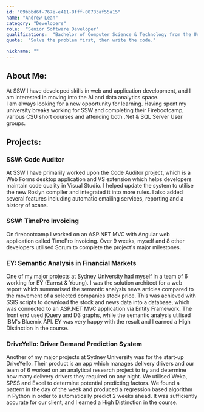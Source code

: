 ```yaml
---
id: "09bbbd6f-767e-e411-8fff-00783af55a15"
name: "Andrew Lean"
category: "Developers"
role:  "Senior Software Developer"
qualifications:  "Bachelor of Computer Science & Technology from the University of Sydney"
quote:  "Solve the problem first, then write the code."

nickname: ""
---
```


## About Me:  

At SSW I have developed skills in web and application development, and I am interested in moving into the AI and data analytics space.   
I am always looking for a new opportunity for learning. Having spent my university breaks working for SSW and completing their Firebootcamp, various CSU short courses and attending both .Net & SQL Server User groups.   

## Projects:  

### SSW: Code Auditor  

At SSW I have primarily worked upon the Code Auditor project, which is a Web Forms desktop application and VS extension which helps developers maintain code quality in Visual Studio. I helped update the system to utilise the new Roslyn compiler and integrated it into more rules. I also added several features including automatic emailing services, reporting and a history of scans.  

### SSW: TimePro Invoicing  

On firebootcamp I worked on an ASP.NET MVC with Angular web application called TimePro Invoicing. Over 9 weeks, myself and 8 other developers utilised Scrum to complete the project's major milestones.  

### EY: Semantic Analysis in Financial Markets  

One of my major projects at Sydney University had myself in a team of 6 working for EY (Earnst & Young). I was the solution architect for a web report which summarised the semantic analysis news articles compared to the movement of a selected companies stock price. This was achieved with SSIS scripts to download the stock and news data into a database, which was connected to an ASP.NET MVC application via Entity Framework. The front end used jQuery and D3 graphs, while the semantic analysis utilised IBM's Bluemix API. EY was very happy with the result and I earned a High Distinction in the course.  

### DriveYello: Driver Demand Prediction System  

Another of my major projects at Sydney University was for the start-up DriveYello. Their product is an app which manages delivery drivers and our team of 6 worked on an analytical research project to try and determine how many delivery drivers they required on any night. We utilised Weka, SPSS and Excel to determine potential predicting factors. We found a pattern in the day of the week and produced a regression based algorithm in Python in order to automatically predict 2 weeks ahead. It was sufficiently accurate for our client, and I earned a High Distinction in the course.  